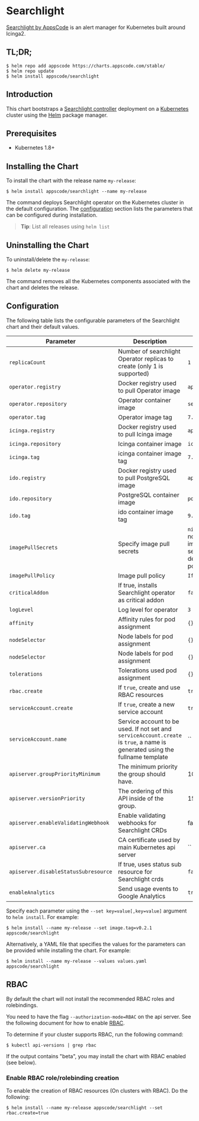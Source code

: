 # Searchlight
[Searchlight by AppsCode](https://github.com/appscode/searchlight) is an alert manager for Kubernetes built around Icinga2.

## TL;DR;

```console
$ helm repo add appscode https://charts.appscode.com/stable/
$ helm repo update
$ helm install appscode/searchlight
```

## Introduction

This chart bootstraps a [Searchlight controller](https://github.com/appscode/searchlight) deployment on a [Kubernetes](http://kubernetes.io) cluster using the [Helm](https://helm.sh) package manager.

## Prerequisites

- Kubernetes 1.8+

## Installing the Chart
To install the chart with the release name `my-release`:

```console
$ helm install appscode/searchlight --name my-release
```

The command deploys Searchlight operator on the Kubernetes cluster in the default configuration. The [configuration](#configuration) section lists the parameters that can be configured during installation.

> **Tip**: List all releases using `helm list`

## Uninstalling the Chart

To uninstall/delete the `my-release`:

```console
$ helm delete my-release
```

The command removes all the Kubernetes components associated with the chart and deletes the release.

## Configuration

The following table lists the configurable parameters of the Searchlight chart and their default values.

| Parameter                            | Description                                                             | Default            |
| ------------------------------------ | -----------------------------------------------------------------       | ------------------ |
| `replicaCount`                       | Number of searchlight Operator replicas to create (only 1 is supported) | `1`                |
| `operator.registry`                  | Docker registry used to pull Operator image                             | `appscode`         |
| `operator.repository`                | Operator container image                                                | `searchlight`      |
| `operator.tag`                       | Operator image tag                                                      | `7.0.0`       |
| `icinga.registry`                    | Docker registry used to pull Icinga image                               | `appscode`         |
| `icinga.repository`                  | Icinga container image                                                  | `icinga`           |
| `icinga.tag`                         | icinga container image tag                                              | `7.0.0-k8s`   |
| `ido.registry`                       | Docker registry used to pull PostgreSQL image                           | `appscode`         |
| `ido.repository`                     | PostgreSQL container image                                              | `postgress`        |
| `ido.tag`                            | ido container image tag                                                 | `9.5-alpine`       |
| `imagePullSecrets`                   | Specify image pull secrets                                              | `nil` (does not add image pull secrets to deployed pods) |
| `imagePullPolicy`                    | Image pull policy                                                       | `IfNotPresent`     |
| `criticalAddon`                      | If true, installs Searchlight operator as critical addon                | `false`            |
| `logLevel`                           | Log level for operator                                                  | `3`                |
| `affinity`                           | Affinity rules for pod assignment                                       | `{}`               |
| `nodeSelector`                       | Node labels for pod assignment                                          | `{}`               |
| `nodeSelector`                       | Node labels for pod assignment                                          | `{}`               |
| `tolerations`                        | Tolerations used pod assignment                                         | `{}`               |
| `rbac.create`                        | If `true`, create and use RBAC resources                                | `true`             |
| `serviceAccount.create`              | If `true`, create a new service account                                 | `true`             |
| `serviceAccount.name`                | Service account to be used. If not set and `serviceAccount.create` is `true`, a name is generated using the fullname template | `` |
| `apiserver.groupPriorityMinimum`     | The minimum priority the group should have.                             | 10000              |
| `apiserver.versionPriority`          | The ordering of this API inside of the group.                           | 15                 |
| `apiserver.enableValidatingWebhook`  | Enable validating webhooks for Searchlight CRDs                         | false              |
| `apiserver.ca`                       | CA certificate used by main Kubernetes api server                       | ``                 |
| `apiserver.disableStatusSubresource` | If true, uses status sub resource for Searchlight crds                  | `false`            |
| `enableAnalytics`                    | Send usage events to Google Analytics                                   | `true`             |

Specify each parameter using the `--set key=value[,key=value]` argument to `helm install`. For example:

```console
$ helm install --name my-release --set image.tag=v0.2.1 appscode/searchlight
```

Alternatively, a YAML file that specifies the values for the parameters can be provided while
installing the chart. For example:

```console
$ helm install --name my-release --values values.yaml appscode/searchlight
```

## RBAC
By default the chart will not install the recommended RBAC roles and rolebindings.

You need to have the flag `--authorization-mode=RBAC` on the api server. See the following document for how to enable [RBAC](https://kubernetes.io/docs/admin/authorization/rbac/).

To determine if your cluster supports RBAC, run the following command:

```console
$ kubectl api-versions | grep rbac
```

If the output contains "beta", you may install the chart with RBAC enabled (see below).

### Enable RBAC role/rolebinding creation

To enable the creation of RBAC resources (On clusters with RBAC). Do the following:

```console
$ helm install --name my-release appscode/searchlight --set rbac.create=true
```
